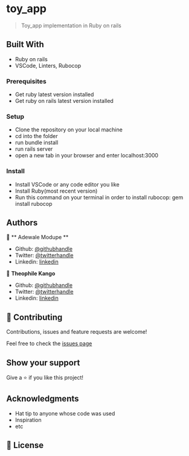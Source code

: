 # toy_app


> Toy_app implementation in Ruby on rails


## Built With

- Ruby on rails
- VSCode, Linters, Rubocop


### Prerequisites

- Get ruby latest version installed
- Get ruby on rails latest version installed

### Setup

- Clone the repository on your local machine
- cd into the folder
- run bundle install
- run rails server
- open a new tab in your browser and enter localhost:3000

### Install

- Install VSCode or any code editor you like
- Install Ruby(most recent version)
- Run this command on your terminal in order to install rubocop: gem install rubocop 


## Authors

👤 ** Adewale Modupe **

- Github: [@githubhandle](https://github.com/Eshy10)
- Twitter: [@twitterhandle](https://twitter.com/AdesholaAdewal6)
- Linkedin: [linkedin](https://www.linkedin.com/in/adewale-adeshola-b0b581139/)

👤 **Theophile Kango**

- Github: [@githubhandle](https://github.com/Theophile-Kango)
- Twitter: [@twitterhandle](https://twitter.com/Theophadh)
- Linkedin: [linkedin](https://www.linkedin.com/in/theophile-kango-b6b580194/)

## 🤝 Contributing

Contributions, issues and feature requests are welcome!

Feel free to check the [issues page](https://github.com/Theophile-Kango/toy_app/issues)
## Show your support

Give a ⭐️ if you like this project!

## Acknowledgments

- Hat tip to anyone whose code was used
- Inspiration
- etc

## 📝 License

